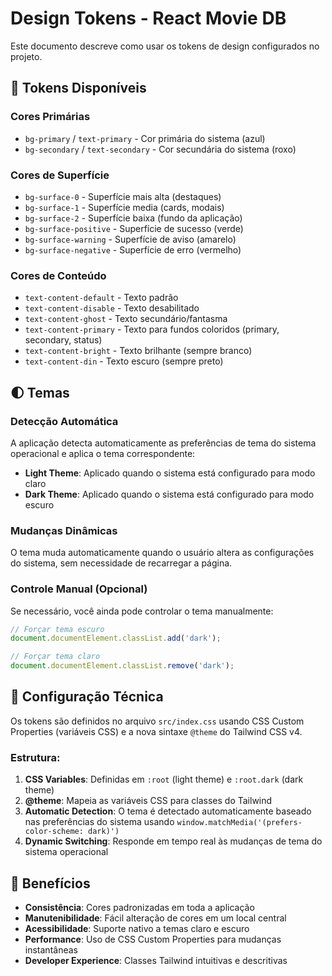 # Design Tokens - React Movie DB

Este documento descreve como usar os tokens de design configurados no projeto.

## 🎨 Tokens Disponíveis

### Cores Primárias

- `bg-primary` / `text-primary` - Cor primária do sistema (azul)
- `bg-secondary` / `text-secondary` - Cor secundária do sistema (roxo)

### Cores de Superfície

- `bg-surface-0` - Superfície mais alta (destaques)
- `bg-surface-1` - Superfície media (cards, modais)
- `bg-surface-2` - Superfície baixa (fundo da aplicação)
- `bg-surface-positive` - Superfície de sucesso (verde)
- `bg-surface-warning` - Superfície de aviso (amarelo)
- `bg-surface-negative` - Superfície de erro (vermelho)

### Cores de Conteúdo

- `text-content-default` - Texto padrão
- `text-content-disable` - Texto desabilitado
- `text-content-ghost` - Texto secundário/fantasma
- `text-content-primary` - Texto para fundos coloridos (primary, secondary, status)
- `text-content-bright` - Texto brilhante (sempre branco)
- `text-content-din` - Texto escuro (sempre preto)

## 🌓 Temas

### Detecção Automática

A aplicação detecta automaticamente as preferências de tema do sistema operacional e aplica o tema correspondente:

- **Light Theme**: Aplicado quando o sistema está configurado para modo claro
- **Dark Theme**: Aplicado quando o sistema está configurado para modo escuro

### Mudanças Dinâmicas

O tema muda automaticamente quando o usuário altera as configurações do sistema, sem necessidade de recarregar a página.

### Controle Manual (Opcional)

Se necessário, você ainda pode controlar o tema manualmente:

```javascript
// Forçar tema escuro
document.documentElement.classList.add('dark');

// Forçar tema claro
document.documentElement.classList.remove('dark');
```

## 🔧 Configuração Técnica

Os tokens são definidos no arquivo `src/index.css` usando CSS Custom Properties (variáveis CSS) e a nova sintaxe `@theme` do Tailwind CSS v4.

### Estrutura:

1. **CSS Variables**: Definidas em `:root` (light theme) e `:root.dark` (dark theme)
2. **@theme**: Mapeia as variáveis CSS para classes do Tailwind
3. **Automatic Detection**: O tema é detectado automaticamente baseado nas preferências do sistema usando `window.matchMedia('(prefers-color-scheme: dark)')`
4. **Dynamic Switching**: Responde em tempo real às mudanças de tema do sistema operacional

## 🎯 Benefícios

- **Consistência**: Cores padronizadas em toda a aplicação
- **Manutenibilidade**: Fácil alteração de cores em um local central
- **Acessibilidade**: Suporte nativo a temas claro e escuro
- **Performance**: Uso de CSS Custom Properties para mudanças instantâneas
- **Developer Experience**: Classes Tailwind intuitivas e descritivas
